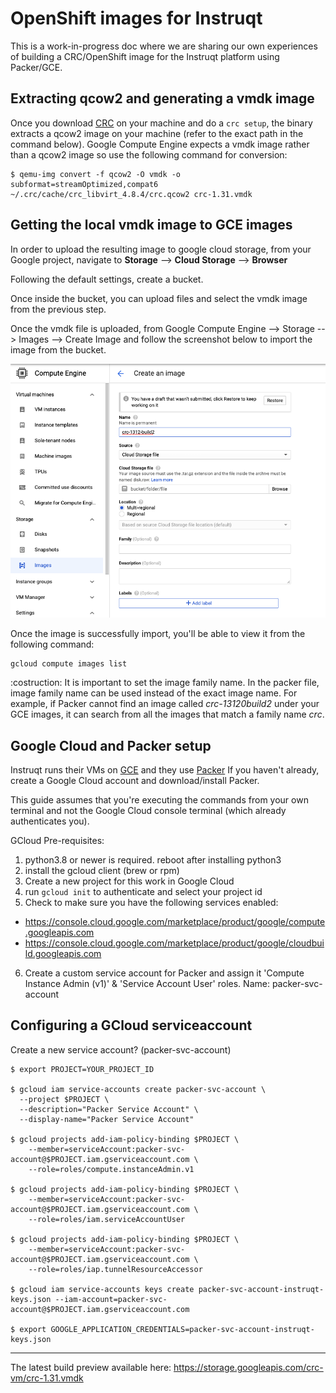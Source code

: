 # OpenShift images for Instruqt

This is a work-in-progress doc where we are sharing our own experiences of building a CRC/OpenShift image for the Instruqt platform using Packer/GCE.

## Extracting qcow2 and generating a vmdk image

Once you download [CRC](https://developers.redhat.com/products/codeready-containers/overview) on your machine and do a `crc setup`, the binary extracts a qcow2 image on your machine (refer to the exact path in the command below). Google Compute Engine expects a vmdk image rather than a qcow2 image so use the following command for conversion:

```
$ qemu-img convert -f qcow2 -O vmdk -o subformat=streamOptimized,compat6 ~/.crc/cache/crc_libvirt_4.8.4/crc.qcow2 crc-1.31.vmdk
```

## Getting the local vmdk image to GCE images

In order to upload the resulting image to google cloud storage, from your Google project, navigate to **Storage** --> **Cloud Storage** --> **Browser**

Following the default settings, create a bucket. 

Once inside the bucket, you can upload files and select the vmdk image from the previous step.

Once the vmdk file is uploaded, from Google Compute Engine --> Storage --> Images --> Create Image and follow the screenshot below to import the image from the bucket.

![Importing image from the Google Cloud bucket](assets/gcloud-bucket.png)

Once the image is successfully import, you'll be able to view it from the following command:

```
gcloud compute images list
```

:costruction: It is important to set the image family name. In the packer file, image family name can be used instead of the exact image name. For example, if Packer cannot find an image called *crc-13120build2* under your GCE images, it can search from all the images that match a family name *crc*. 

## Google Cloud and Packer setup

Instruqt runs their VMs on [GCE](https://cloud.google.com/compute) and they use [Packer](https://www.packer.io/) If you haven't already, create a Google Cloud account and download/install Packer.

This guide assumes that you're executing the commands from your own terminal and not the Google Cloud console terminal (which already authenticates you). 

GCloud Pre-requisites:

1. python3.8 or newer is required. reboot after installing python3
2. install the gcloud client (brew or rpm)
3. Create a new project for this work in Google Cloud
4. run `gcloud init` to authenticate and select your project id
5. Check to make sure you have the following services enabled:
  * https://console.cloud.google.com/marketplace/product/google/compute.googleapis.com
  * https://console.cloud.google.com/marketplace/product/google/cloudbuild.googleapis.com
6. Create a custom service account for Packer and assign it 'Compute Instance Admin (v1)' & 'Service Account User' roles. Name: packer-svc-account

## Configuring a GCloud serviceaccount

Create a new service account? (packer-svc-account)

```
$ export PROJECT=YOUR_PROJECT_ID

$ gcloud iam service-accounts create packer-svc-account \
  --project $PROJECT \
  --description="Packer Service Account" \
  --display-name="Packer Service Account"

$ gcloud projects add-iam-policy-binding $PROJECT \
    --member=serviceAccount:packer-svc-account@$PROJECT.iam.gserviceaccount.com \
    --role=roles/compute.instanceAdmin.v1

$ gcloud projects add-iam-policy-binding $PROJECT \
    --member=serviceAccount:packer-svc-account@$PROJECT.iam.gserviceaccount.com \
    --role=roles/iam.serviceAccountUser

$ gcloud projects add-iam-policy-binding $PROJECT \
    --member=serviceAccount:packer-svc-account@$PROJECT.iam.gserviceaccount.com \
    --role=roles/iap.tunnelResourceAccessor

$ gcloud iam service-accounts keys create packer-svc-account-instruqt-keys.json --iam-account=packer-svc-account@$PROJECT.iam.gserviceaccount.com

$ export GOOGLE_APPLICATION_CREDENTIALS=packer-svc-account-instruqt-keys.json
```

---

The latest build preview available here: https://storage.googleapis.com/crc-vm/crc-1.31.vmdk
